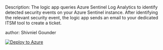 Description: The logic app queries Azure Sentinel Log Analytics to identify detected security events on your Azure Sentinel instance. After identifying the relevant security event, the logic app sends an email to your dedicated ITSM tool to create a ticket.

author: Shivniel Gounder

[![Deploy to Azure](https://aka.ms/deploytoazurebutton)](https://portal.azure.com/#create/Microsoft.Template/uri/https%3A%2F%2Fraw.githubusercontent.com%2FShivniel%2FAzure%2Fmaster%2FAzure%2520Sentinel%2FAzure%2520Sentinel%2520Playbooks%2FITSM%2520Ticket%2Fazuredeploy.json)
